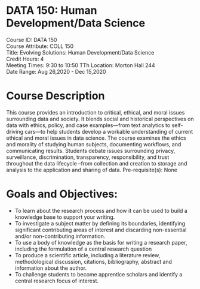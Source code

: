 # DATA 150: Human Development/Data Science

Course ID: DATA 150   
Course Attribute: COLL 150   
Title: Evolving Solutions: Human Development/Data Science  
Credit Hours: 4  
Meeting Times: 9:30 to 10:50 TTh 
Location: Morton Hall 244  
Date Range: Aug 26,2020 - Dec 15,2020   

# Course Description  

This course provides an introduction to critical, ethical, and moral issues surrounding data and society. It blends social and historical perspectives on data with ethics, policy, and case examples—from text analytics to self-driving cars—to help students develop a workable understanding of current ethical and moral issues in data science. The course examines the ethics and morality of studying human subjects, documenting workflows, and communicating results. Students debate issues surrounding privacy, surveillance, discrimination, transparency, responsibility, and trust throughout the data lifecycle –from collection and creation to storage and analysis to the application and sharing of data. Pre-requisite(s): None

# Goals and Objectives:
- To learn about the research process and how it can be used to build a knowledge base to support your writing.
- To investigate a subject matter by defining its boundaries, identifying significant contributing areas of interest and discarding non-essential and/or non-contributing information.
- To use a body of knowledge as the basis for writing a research paper, including the formulation of a central research question
- To produce a scientific article, including a literature review, methodological discussion, citations, bibliography, abstract and information about the author.
- To challenge students to become apprentice scholars and identify a central research focus of interest.